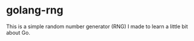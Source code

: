# golang-rng

This is a simple random number generator (RNG) I made to learn a little bit about Go. 
